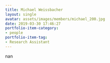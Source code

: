 ```yaml
---
title: Michael Weissbacher
layout: single
avatar: assets/images/members/michael_200.jpg
date: 2019-03-30 17:46:27
portfolio-item-category:
- people
portfolio-item-tag:
- Research Assistant
---
```

nan